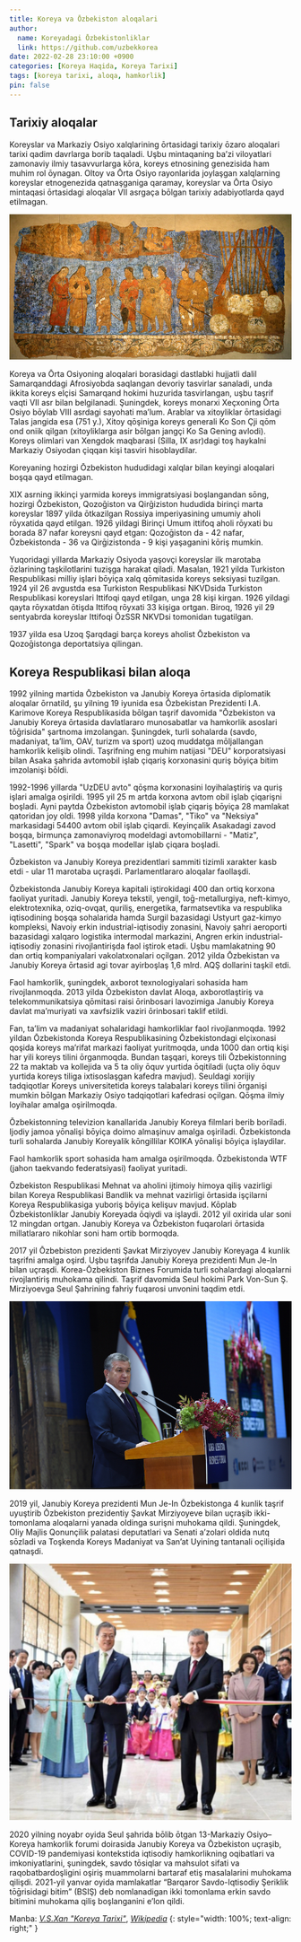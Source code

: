 ```yaml
---
title: Koreya va Ōzbekiston aloqalari
author:
  name: Koreyadagi Ōzbekistonliklar
  link: https://github.com/uzbekkorea
date: 2022-02-28 23:10:00 +0900
categories: [Koreya Haqida, Koreya Tarixi]
tags: [koreya tarixi, aloqa, hamkorlik]
pin: false
---
```


## Tarixiy aloqalar
Koreyslar va Markaziy Osiyo xalqlarining ōrtasidagi tarixiy ōzaro aloqalari tarixi qadim davrlarga borib taqaladi. Uşbu mintaqaning baʼzi viloyatlari zamonaviy ilmiy tasavvurlarga kōra, koreys etnosining genezisida ham muhim rol ōynagan. Oltoy va Ōrta Osiyo rayonlarida joylaşgan xalqlarning koreyslar etnogenezida qatnaşganiga qaramay, koreyslar va Ōrta Osiyo mintaqasi ōrtasidagi aloqalar VII asrgaça bōlgan tarixiy adabiyotlarda qayd etilmagan.

![Koreys elçisi Samarqand hokimi huzurida](/assets/posts/img/korea-uzbekistan-relatoins-history.jpg)

Koreya va Ōrta Osiyoning aloqalari borasidagi dastlabki hujjatli dalil Samarqanddagi Afrosiyobda saqlangan devoriy tasvirlar sanaladi, unda ikkita koreys elçisi Samarqand hokimi huzurida tasvirlangan, uşbu taşrif vaqti VII asr bilan belgilanadi. Şuningdek, koreys monarxi Xeçxoning Ōrta Osiyo bōylab VIII asrdagi sayohati maʼlum. Arablar va xitoyliklar ōrtasidagi Talas jangida esa (751 y.), Xitoy qōşiniga koreys generali Ko Son Çji qōm ond oniik qilgan (xitoyliklarga asir bōlgan jangçi Ko Sa Gening avlodi). Koreys olimlari van Xengdok maqbarasi (Silla, IX asr)dagi toş haykalni Markaziy Osiyodan çiqqan kişi tasviri hisoblaydilar.

Koreyaning hozirgi Ōzbekiston hududidagi xalqlar bilan keyingi aloqalari boşqa qayd etilmagan.

XIX asrning ikkinçi yarmida koreys immigratsiyasi boşlangandan sōng, hozirgi Ōzbekiston, Qozoḡiston va Qirḡiziston hududida birinçi marta koreyslar 1897 yilda ōtkazilgan Rossiya imperiyasining umumiy aholi rōyxatida qayd etilgan. 1926 yildagi Birinçi Umum ittifoq aholi rōyxati bu borada 87 nafar koreysni qayd etgan: Qozoḡiston da - 42 nafar, Ōzbekistonda - 36 va Qirḡizistonda - 9 kişi yaşaganini kōriş mumkin.

Yuqoridagi yillarda Markaziy Osiyoda yaşovçi koreyslar ilk marotaba ōzlarining taşkilotlarini tuzişga harakat qiladi. Masalan, 1921 yilda Turkiston Respublikasi milliy işlari bōyiça xalq qōmitasida koreys seksiyasi tuzilgan. 1924 yil 26 avgustda esa Turkiston Respublikasi NKVDsida Turkiston Respublikasi koreyslari Ittifoqi qayd etilgan, unga 28 kişi kirgan. 1926 yildagi qayta rōyxatdan ōtişda Ittifoq rōyxati 33 kişiga ortgan. Biroq, 1926 yil 29 sentyabrda koreyslar Ittifoqi ŌzSSR NKVDsi tomonidan tugatilgan.

1937 yilda esa Uzoq Şarqdagi barça koreys aholist Ōzbekiston va Qozoḡistonga deportatsiya qilingan.

## Koreya Respublikasi bilan aloqa

1992 yilning martida Ōzbekiston va Janubiy Koreya ōrtasida diplomatik aloqalar ōrnatild, şu yilning 19 iyunida esa Ōzbekistan Prezidenti I.A. Karimove Koreya Respublikasida bōlgan taşrif davomida "Ōzbekiston va Janubiy Koreya ōrtasida davlatlararo munosabatlar va hamkorlik asoslari tōḡrisida" şartnoma imzolangan. Şuningdek, turli sohalarda (savdo, madaniyat, taʼlim, OAV, turizm va sport) uzoq muddatga mōljallangan hamkorlik kelişib olindi. Taşrifning eng muhim natijasi "DEU" korporatsiyasi bilan Asaka şahrida avtomobil işlab çiqariş korxonasini quriş bōyiça bitim imzolanişi bōldi.

1992-1996 yillarda "UzDEU avto" qōşma korxonasini loyihalaştiriş va quriş işlari amalga oşirildi. 1995 yil 25 m artda korxona avtom obil işlab çiqarişni boşladi. Ayni paytda Ōzbekiston avtomobil işlab çiqariş bōyiça 28 mamlakat qatoridan joy oldi. 1998 yilda korxona "Damas", "Tiko" va "Neksiya" markasidagi 54400 avtom obil işlab çiqardi. Keyinçalik Asakadagi zavod boşqa, birmunça zamonaviyroq modeldagi avtomobillarni - "Matiz", "Lasetti", "Spark" va boşqa modellar işlab çiqara boşladi.

Ōzbekiston va Janubiy Koreya prezidentlari sammiti tizimli xarakter kasb etdi - ular 11 marotaba uçraşdi. Parlamentlararo aloqalar faollaşdi.

Ōzbekistonda Janubiy Koreya kapitali iştirokidagi 400 dan ortiq korxona faoliyat yuritadi. Janubiy Koreya tekstil, yengil, toḡ-metallurgiya, neft-kimyo, elektrotexnika, oziq-ovqat, quriliş, energetika, farmatsevtika va respublika iqtisodining boşqa sohalarida hamda Surgil bazasidagi Ustyurt gaz-kimyo kompleksi, Navoiy erkin industrial-iqtisodiy zonasini, Navoiy şahri aeroporti bazasidagi xalqaro logistika intermodal markazini, Angren erkin industrial-iqtisodiy zonasini rivojlantirişda faol iştirok etadi. Uşbu mamlakatning 90 dan ortiq kompaniyalari vakolatxonalari oçilgan. 2012 yilda Ōzbekistan va Janubiy Koreya ōrtasid agi tovar ayirboşlaş 1,6 mlrd. AQŞ dollarini taşkil etdi.

Faol hamkorlik, şuningdek, axborot texnologiyalari sohasida ham rivojlanmoqda. 2013 yilda Ōzbekiston davlat Aloqa, axborotlaştiriş va telekommunikatsiya qōmitasi raisi ōrinbosari lavozimiga Janubiy Koreya davlat maʼmuriyati va xavfsizlik vaziri ōrinbosari taklif etildi.

Fan, taʼlim va madaniyat sohalaridagi hamkorliklar faol rivojlanmoqda. 1992 yildan Ōzbekistonda Koreya Respublikasining Ōzbekistondagi elçixonasi qoşida koreys maʼrifat markazi faoliyat yuritmoqda, unda 1000 dan ortiq kişi har yili koreys tilini ōrganmoqda. Bundan taşqari, koreys tili Ōzbekistonning 22 ta maktab va kollejida va 5 ta oliy ōquv yurtida ōqitiladi (uçta oliy ōquv yurtida koreys tiliga ixtisoslaşgan kafedra mavjud). Seuldagi xorijiy tadqiqotlar Koreys universitetida koreys talabalari koreys tilini ōrganişi mumkin bōlgan Markaziy Osiyo tadqiqotlari kafedrasi oçilgan. Qōşma ilmiy loyihalar amalga oşirilmoqda.

Ōzbekistonning televizion kanallarida Janubiy Koreya filmlari berib boriladi. Ijodiy jamoa yōnalişi bōyiça doimo almaşinuv amalga oşiriladi. Ōzbekistonda turli sohalarda Janubiy Koreyalik kōngillilar KOIKA yōnalişi bōyiça işlaydilar. 

Faol hamkorlik sport sohasida ham amalga oşirilmoqda. Ōzbekistonda WTF (jahon taekvando federatsiyasi) faoliyat yuritadi.

Ōzbekiston Respublikasi Mehnat va aholini ijtimoiy himoya qiliş vazirligi bilan Koreya Respublikasi Bandlik va mehnat vazirligi ōrtasida işçilarni Koreya Respublikasiga yuboriş bōyiça kelişuv mavjud. Kōplab Ōzbekistonliklar Janubiy Koreyada ōqiydi va işlaydi. 2012 yil oxirida ular soni 12 mingdan ortgan. Janubiy Koreya va Ōzbekiston fuqarolari ōrtasida millatlararo nikohlar soni ham ortib bormoqda.

2017 yil Ōzbebiston prezidenti Şavkat Mirziyoyev Janubiy Koreyaga 4 kunlik taşrifni amalga oşird. Uşbu taşrifda Janubiy Koreya prezidenti Mun Je-In bilan uçraşdi. Korea-Ōzbekiston Biznes Forumida turli sohalardagi aloqalarni rivojlantiriş muhokama qilindi. Taşrif davomida Seul hokimi Park Von-Sun Ş. Mirziyoevga Seul Şahrining fahriy fuqarosi unvonini taqdim etdi.

![Koreys Madaniyat va Sanʼat Uyining oçilişi](/assets/posts/img/korea-uzbekistan-business-forum.jpg)

2019 yil, Janubiy Koreya prezidenti Mun Je-In Ōzbekistonga 4 kunlik taşrif uyuştirib Ōzbekiston prezidentiy Şavkat Mirziyoyeve bilan uçraşib ikki-tomonlama aloqalarni yanada oldinga surişni muhokama qildi. Şuningdek, Oliy Majlis Qonunçilik palatasi deputatlari va Senati aʼzolari oldida nutq sōzladi va Toşkenda Koreys Madaniyat va Sanʼat Uyining tantanali oçilişida qatnaşdi.

![Koreys Madaniyat va Sanʼat Uyining oçilişi](/assets/posts/img/koyrea-madaniyat-va-sanat-uyi.png)

2020 yilning noyabr oyida Seul şahrida bōlib ōtgan 13-Markaziy Osiyo–Koreya hamkorlik forumi doirasida Janubiy Koreya va Ōzbekiston uçraşib, COVID-19 pandemiyasi kontekstida iqtisodiy hamkorlikning oqibatlari va imkoniyatlarini, şuningdek, savdo tōsiqlar va mahsulot sifati va raqobatbardoşligini oşiriş muammolarni bartaraf etiş masalalarini muhokama qilişdi. 2021-yil yanvar oyida mamlakatlar “Barqaror Savdo-Iqtisodiy Şeriklik tōḡrisidagi bitim” (BSIŞ) deb nomlanadigan ikki tomonlama erkin savdo bitimini muhokama qiliş boşlanganini eʼlon qildi.

Manba: *[V.S.Xan "Koreya Tarixi"](https://n.ziyouz.com/books/tarixiy/Valeriy%20Xan.%20Koreya%20tarixi.pdf)*, *[Wikipedia](https://en.wikipedia.org/wiki/South_Korea%E2%80%93Uzbekistan_relations)*
{: style="width: 100%; text-align: right;" }
